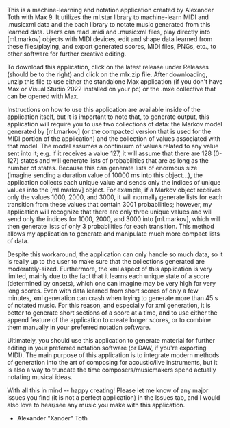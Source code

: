 This is a machine-learning and notation application created by Alexander Toth with Max 9. It utilizes the ml.star library to machine-learn MIDI and .musicxml data and the bach library to notate music generated from this learned data. Users can read .midi and .musicxml files, play directly into [ml.markov] objects with MIDI devices, edit and shape data learned from these files/playing, and export generated scores, MIDI files, PNGs, etc., to other software for further creative editing.

To download this application, click on the latest release under Releases (should be to the right) and click on the mlx.zip file. After downloading, unzip this file to use either the standalone Max application (if you don't have Max or Visual Studio 2022 installed on your pc) or the .mxe collective that can be opened with Max.

Instructions on how to use this application are available inside of the application itself, but it is important to note that, to generate output, this application will require you to use two collections of data: the Markov model generated by [ml.markov] (or the compacted version that is used for the MIDI portion of the application) and the collection of values associated with that model. The model assumes a continuum of values related to any value sent into it; e.g. if it receives a value 127, it will assume that there are 128 (0-127) states and will generate lists of probabilities that are as long as the number of states. Because this can generate lists of enormous size (imagine sending a duration value of 10000 ms into this object...), the application collects each unique value and sends only the indices of unique values into the [ml.markov] object. For example, if a Markov object receives only the values 1000, 2000, and 3000, it will normally generate lists for each transition from these values that contain 3001 probabilities; however, my application will recognize that there are only three unique values and will send only the indices for 1000, 2000, and 3000 into [ml.markov], which will then generate lists of only 3 probabilities for each transition. This method allows my application to generate and manipulate much more compact lists of data.

Despite this workaround, the application can only handle so much data, so it is really up to the user to make sure that the collections generated are moderately-sized. Furthermore, the xml aspect of this application is very limited, mainly due to the fact that it learns each unique state of a score (determined by onsets), which one can imagine may be very high for very long scores. Even with data learned from short scores of only a few minutes, xml generation can crash when trying to generate more than 45 s of notated music. For this reason, and especially for xml generation, it is better to generate short sections of a score at a time, and to use either the append feature of the application to create longer scores, or to combine them manually in your preferred notation software.

Ultimately, you should use this application to generate material for further editing in your preferred notation software (or DAW, if you're exporting MIDI). The main purpose of this application is to integrate modern methods of generation into the art of composing for acoustic/live instruments, but it is also a way to truncate the time composers/musicmakers spend actually notating musical ideas.

With all this in mind -- happy creating! Please let me know of any major issues you find (it is not a perfect application) in the Issues tab, and I would also love to hear/see any music you make with this application.

- Alexander "Xander" Toth
